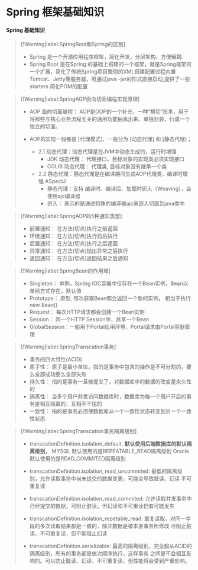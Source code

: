 # Spring 框架基础知识

#### Spring 基础知识

> [!Warning|label:SpringBoot和Spring的区别]
> 
> - Spring 是一个开源应用程序框架，简化开发，分层架构、方便解耦.
> - Spring Boot 是在Spring 的基础上搭建的一个框架，就是Spring框架的一个扩展，简化了传统Spring项目繁琐的XML搭建配置过程内置Tomcat、Jetty等服务器，可通过java -jar的形式直接启动,提供了一些starters 简化POM的配置

> [!Warning|label:SpringAOP面向切面编程实现原理]
>
> - AOP 面向切面编程： AOP是OOP的一个补充，一种“横切”技术，用于将那些与核心业务流程无关的通用功能抽离出来、单独封装，行成一个独立的切面。
>
> - AOP的实现一般都是 [代理模式]，一般分为 [动态代理] 和 [静态代理]； 
> 
>    - 2.1 动态代理：动态代理是在JVM中动态生成的，运行时增强
>       + JDK 动态代理： 代理接口，目标对象的实现类必须实现接口 
>       + CGLIB 动态代理： 代理类, 目标对象没有继承一个类
>    - 2.2 静态代理：静态代理是在编译期间生成AOP代理类，编译时增强 ASpectJ 
>       + 静态代理：支持 编译时、编译后、加载时织入（Weaving），会使用ajc编译器 
>       + 织入： 表示的是通过特殊的编译器ajc来嵌入切面到java类中


> [!Warning|label:SpringAOP的5种通知类型]
> 
> - 前置通知： 在方法(切点)执行之前返回 
> - 环绕通知： 在方法(切点)执行前后执行 
> - 后置通知： 在方法(切点)执行之后返回 
> - 异常通知： 在方法(切点)抛出异常之后执行 
> - 返回通知： 在方法(切点)返回结果之后通知


> [!Warning|label:SpringBean的作用域]
> 
> - Singleton： 单例，Spring IOC容器中仅存在一个Bean实例，Bean以单例方式存在，默认值 
> - Prototype： 原型, 每次获取Bean都会返回一个新的实例， 相当于执行new Bean() 
> - Request： 每次HTTP请求都会创建一个Bean实例 
> - Session： 同一个HTTP Session中，共享一个Bean
> - GlobalSession：一般用于Portal应用环境，Portal请求由Portal容器管理


> [!Warning|label:SpringTranscation事务]
>
> - 事务的四大特性(ACID) 
> - 原子性： 原子是最小单位，指的是事务中包含的操作是不可分割的，要么全部成功要么全部失败 
> - 持久性： 指的是事务一旦被提交了，对数据库中的数据的改变是永久性的 
> - 隔离性： 当多个用户并发访问数据库时，数据库为每一个用户开启的事务是相互隔离的，互相不干扰的 
> - 一致性： 指的是事务必须使数据库从一个一致性状态转变到另一个一致性状态

> [!Warning|label:SpringTranscation事务隔离级别]
> 
> - transcationDefinition.isolation_default, **默认使用后端数据库的默认隔离级别**， MYSQL 默认使用的是REPEATABLE_READ隔离级别 Oracle 默认使用的是READ_COMMITED隔离级别
> 
> - transcationDefinition.isolation_read_uncommited: 最低的隔离级别，允许读取事务中尚未提交的数据变更，可能会导致脏读、幻读 不可重复读 
> 
> - transcationDefinition.isolation_read_commited: 允许读取并发事务中已经提交的数据，可阻止脏读，但幻读和不可重读仍有可能发生 
> 
> - transcationDefinition.isolation_repetable_read: 重复读取，对同一字段的多次读取结果都是一致的，除非数据是被本身事务所修改 可阻止脏读、不可重复读，但不能阻止幻读 
> 
> - transcationDefinition.serializable: 最高的隔离级别，完全服从ACID的隔离级别，所有的事务都是依次顺序执行，这样事务 之间是不会相互影响的。可以防止脏读、幻读、不可重复读，但性能将会受到严重影响。